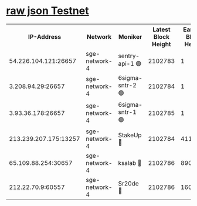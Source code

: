 
[raw json Testnet](https://rpc-check.sget.stavr.tech/sget/rpc-sget-result.json)
=


<table><tr><th>IP-Address</th><th>Network</th><th>Moniker</th><th>Latest Block Height</th><th>Earliest Block Height</th><th>Catching Up</th><th>Tx Index</th><th>Voting Power</th><th>Scan Time</th></tr><tr><td>54.226.104.121:26657</td><td>sge-network-4</td><td>sentry-api-1 🟢</td><td>2102783</td><td>1</td><td>False</td><td>on</td><td>0</td><td>2024-03-21T00:45:16.552368758UTC</td></tr><tr><td>3.208.94.29:26657</td><td>sge-network-4</td><td>6sigma-sntr-2 🟢</td><td>2102784</td><td>1</td><td>False</td><td>on</td><td>0</td><td>2024-03-21T00:45:25.836615884UTC</td></tr><tr><td>3.93.36.178:26657</td><td>sge-network-4</td><td>6sigma-sntr-1 🟢</td><td>2102785</td><td>1</td><td>False</td><td>on</td><td>0</td><td>2024-03-21T00:45:30.478942521UTC</td></tr><tr><td>213.239.207.175:13257</td><td>sge-network-4</td><td>StakeUp 🔴</td><td>2102784</td><td>411001</td><td>False</td><td>off</td><td>100</td><td>2024-03-21T00:45:24.904147764UTC</td></tr><tr><td>65.109.88.254:30657</td><td>sge-network-4</td><td>ksalab 🔴</td><td>2102786</td><td>890001</td><td>False</td><td>on</td><td>3497</td><td>2024-03-21T00:45:34.839696976UTC</td></tr><tr><td>212.22.70.9:60557</td><td>sge-network-4</td><td>Sr20de 🔴</td><td>2102786</td><td>1608978</td><td>False</td><td>on</td><td>133</td><td>2024-03-21T00:45:37.313168866UTC</td></tr></table>
